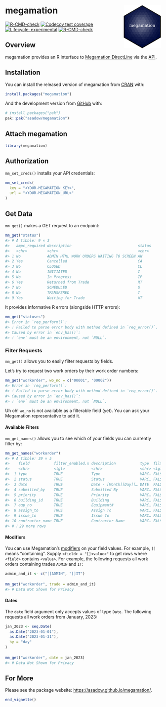 
# megamation <a href="https://asadow.github.io/megamation/"><img src="man/figures/logo.png" alt="megamation website" align="right" height="139"/></a>

<!-- badges: start -->

[![R-CMD-check](https://github.com/asadow/megamation/actions/workflows/R-CMD-check.yaml/badge.svg)](https://github.com/asadow/megamation/actions/workflows/R-CMD-check.yaml)
[![Codecov test
coverage](https://codecov.io/gh/asadow/megamation/branch/master/graph/badge.svg)](https://app.codecov.io/gh/asadow/megamation?branch=master)
[![Lifecycle:
experimental](https://img.shields.io/badge/lifecycle-experimental-orange.svg)](https://lifecycle.r-lib.org/articles/stages.html#experimental)
[![R-CMD-check](https://github.com/asadow/megamation/actions/workflows/R-CMD-check.yaml/badge.svg)](https://github.com/asadow/megamation/actions/workflows/R-CMD-check.yaml)
<!-- badges: end -->

## Overview

megamation provides an R interface to [Megamation
DirectLine](https://megamation.com/) via the
[API](https://apidocs.megamation.com/).

## Installation

You can install the released version of megamation from
[CRAN](https://cran.r-project.org/) with:

``` r
install.packages("megamation")
```

And the development version from [GitHub](https://github.com/) with:

``` r
# install.packages("pak")
pak::pak("asadow/megamation")
```

## Attach megamation

``` r
library(megamation)
```

## Authorization

`mm_set_creds()` installs your API credentials:

``` r
mm_set_creds(
  key = "<YOUR-MEGAMATION_KEY>",
  url = "<YOUR-MEGAMATION_URL>"
)
```

## Get Data

`mm_get()` makes a GET request to an endpoint:

``` r
mm_get("status")
#> # A tibble: 9 × 3
#>   ampc_required description                              status
#>   <chr>         <chr>                                    <chr> 
#> 1 No            ADMIN HTML WORK ORDERS WAITING TO SCREEN AW    
#> 2 Yes           Cancelled                                CA    
#> 3 No            CLOSED                                   CL    
#> 4 No            INITIATED                                I     
#> 5 No            In Progress                              IP    
#> 6 Yes           Returned from Trade                      RT    
#> 7 No            SCHEDULED                                S     
#> 8 No            TRANSFERED                               T     
#> 9 Yes           Waiting for Trade                        WT
```

It provides informative R errors (alongside HTTP errors):

``` r
mm_get("statuses")
#> Error in `req_perform()`:
#> ! Failed to parse error body with method defined in `req_error()`.
#> Caused by error in `env_has()`:
#> ! `env` must be an environment, not `NULL`.
```

### Filter Requests

`mm_get()` allows you to easily filter requests by fields.

Let’s try to request two work orders by their work order numbers:

``` r
mm_get("workorder", wo_no = c("00001", "00002"))
#> Error in `req_perform()`:
#> ! Failed to parse error body with method defined in `req_error()`.
#> Caused by error in `env_has()`:
#> ! `env` must be an environment, not `NULL`.
```

Uh oh! `wo_no` is not available as a filterable field (yet). You can ask
your Megamation representative to add it.

#### Available Filters

`mm_get_names()` allows you to see which of your fields you can
currently filter by:

``` r
mm_get_names("workorder")
#> # A tibble: 39 × 5
#>    field           filter_enabled.x description           type  filter_enabled.y
#>    <chr>           <lgl>            <chr>                 <chr> <lgl>           
#>  1 type            TRUE             Type                  VARC… FALSE           
#>  2 status          TRUE             Status                VARC… FALSE           
#>  3 date            TRUE             Date - [Month][Day][… DATE  FALSE           
#>  4 submitted_by    TRUE             Submitted By          VARC… FALSE           
#>  5 priority        TRUE             Priority              VARC… FALSE           
#>  6 building_id     TRUE             Building              VARC… FALSE           
#>  7 eqp_no          TRUE             Equipment#            VARC… FALSE           
#>  8 assign_to       TRUE             Assign To             VARC… FALSE           
#>  9 issue_to        TRUE             Issue To              VARC… FALSE           
#> 10 contractor_name TRUE             Contractor Name       VARC… FALSE           
#> # ℹ 29 more rows
```

#### Modifiers

You can use Megamation’s [modifiers](https://apidocs.megamation.com/) on
your field values. For example, `[]` means “containing”. Supply
`<field> = "[]<value>"` to get rows where `<field>` contains `<value>`.
For example, the following requests all work orders containing trades
`ADMIN` and `IT`:

``` r
admin_and_it <- c("[]ADMIN", "[]IT")

mm_get("workorder", trade = admin_and_it)
#> # Data Not Shown for Privacy
```

#### Dates

The `date` field argument only accepts values of type `Date`. The
following requests all work orders from January, 2023:

``` r
jan_2023 <- seq.Date(
  as.Date("2023-01-01"),
  as.Date("2023-01-31"),
  by = "day"
)

mm_get("workorder", date = jan_2023)
#> # Data Not Shown for Privacy
```

## For More

Please see the package website: <https://asadow.github.io/megamation/>.

``` r
end_vignette()
```
